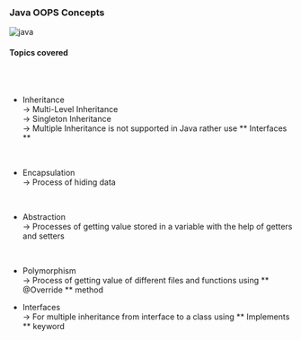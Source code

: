 ### Java OOPS Concepts

![java](https://github.com/user-attachments/assets/d61b44d1-ffb4-4611-89f4-6474f47668e3)

#### Topics covered
<br>
<br>

* Inheritance <br>
  -> Multi-Level Inheritance <br>
  -> Singleton Inheritance <br>
  -> Multiple Inheritance is not supported in Java rather use ** Interfaces ** <br>
<br>

* Encapsulation <br>
  -> Process of hiding data <br>
<br>

* Abstraction <br>
  -> Processes of getting value stored in a variable with the help of getters and setters <br>
<br>

* Polymorphism <br>
 -> Process of getting value of different files and functions using ** @Override ** method <br>

* Interfaces <br>
 -> For multiple inheritance from interface to a class using ** Implements ** keyword


  
  
